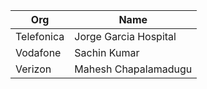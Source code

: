 | Org                    | Name                                                |
| -----------------------| ----------------------------------------------------|
| Telefonica | Jorge Garcia Hospital |
| Vodafone | Sachin Kumar |
| Verizon | Mahesh Chapalamadugu |

